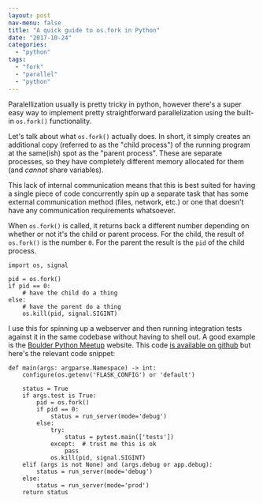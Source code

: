 ```yaml
---
layout: post
nav-menu: false
title: "A quick guide to os.fork in Python"
date: "2017-10-24"
categories: 
  - "python"
tags: 
  - "fork"
  - "parallel"
  - "python"
---
```


Paralellization usually is pretty tricky in python, however there's a super easy way to implement pretty straightforward parallelization using the built-in `os.fork()` functionality.

Let's talk about what `os.fork()` actually does. In short, it simply creates an additional copy (referred to as the "child process") of the running program at the same(ish) spot as the "parent process". These are separate processes, so they have completely different memory allocated for them (and _cannot_ share variables).

This lack of internal communication means that this is best suited for having a single piece of code concurrently spin up a separate task that has some external communication method (files, network, etc.) or one that doesn't have any communication requirements whatsoever.

When `os.fork()` is called, it returns back a different number depending on whether or not it's the child or parent process. For the child, the result of `os.fork()` is the number `0`. For the parent the result is the `pid` of the child process.

```
import os, signal

pid = os.fork()
if pid == 0:
    # have the child do a thing
else:
    # have the parent do a thing
    os.kill(pid, signal.SIGINT)
```

I use this for spinning up a webserver and then running integration tests against it in the same codebase without having to shell out. A good example is the [Boulder Python Meetup](http://www.boulderpython.org) website. This code [is available on github](https://github.com/boulder-python/boulderpython.org) but here's the relevant code snippet:

```
def main(args: argparse.Namespace) -> int:
    configure(os.getenv('FLASK_CONFIG') or 'default')

    status = True
    if args.test is True:
        pid = os.fork()
        if pid == 0:
            status = run_server(mode='debug')
        else:
            try:
                status = pytest.main(['tests'])
            except:  # trust me this is ok
                pass
            os.kill(pid, signal.SIGINT)
    elif (args is not None) and (args.debug or app.debug):
        status = run_server(mode='debug')
    else:
        status = run_server(mode='prod')
    return status
```

